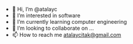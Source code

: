 - 👋 Hi, I’m @atalayc
- 👀 I’m interested in software
- 🌱 I’m currently learning computer engineering
- 💞️ I’m looking to collaborate on ...
- 📫 How to reach me atalaycitak@gmail.com

<!---
atalayc/atalayc is a ✨ special ✨ repository because its `README.md` (this file) appears on your GitHub profile.
You can click the Preview link to take a look at your changes.
--->
